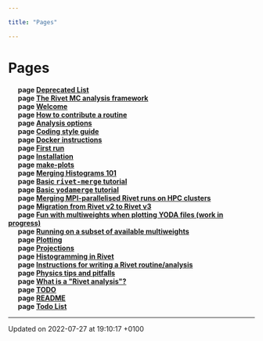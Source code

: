 ```yaml
---

title: "Pages"

---
```


# Pages




&nbsp;&nbsp;&nbsp;&nbsp;&nbsp;<b>page <a href=http://example.org/pages/deprecated/#page-deprecated>Deprecated List<a></b><br>
&nbsp;&nbsp;&nbsp;&nbsp;&nbsp;<b>page <a href=http://example.org/>The Rivet MC analysis framework<a></b><br>
&nbsp;&nbsp;&nbsp;&nbsp;&nbsp;<b>page <a href=http://example.org/pages/md__home_anarendran_documents_temp_rivet_readme/#page-md--home-anarendran-documents-temp-rivet-readme>Welcome<a></b><br>
&nbsp;&nbsp;&nbsp;&nbsp;&nbsp;<b>page <a href=http://example.org/pages/md__home_anarendran_documents_temp_rivet_doc_tutorials_anacontrib/#page-md--home-anarendran-documents-temp-rivet-doc-tutorials-anacontrib>How to contribute a routine<a></b><br>
&nbsp;&nbsp;&nbsp;&nbsp;&nbsp;<b>page <a href=http://example.org/pages/md__home_anarendran_documents_temp_rivet_doc_tutorials_anaoptions/#page-md--home-anarendran-documents-temp-rivet-doc-tutorials-anaoptions>Analysis options<a></b><br>
&nbsp;&nbsp;&nbsp;&nbsp;&nbsp;<b>page <a href=http://example.org/pages/md__home_anarendran_documents_temp_rivet_doc_tutorials_codingstyle/#page-md--home-anarendran-documents-temp-rivet-doc-tutorials-codingstyle>Coding style guide<a></b><br>
&nbsp;&nbsp;&nbsp;&nbsp;&nbsp;<b>page <a href=http://example.org/pages/md__home_anarendran_documents_temp_rivet_doc_tutorials_docker/#page-md--home-anarendran-documents-temp-rivet-doc-tutorials-docker>Docker instructions<a></b><br>
&nbsp;&nbsp;&nbsp;&nbsp;&nbsp;<b>page <a href=http://example.org/pages/md__home_anarendran_documents_temp_rivet_doc_tutorials_firstrun/#page-md--home-anarendran-documents-temp-rivet-doc-tutorials-firstrun>First run<a></b><br>
&nbsp;&nbsp;&nbsp;&nbsp;&nbsp;<b>page <a href=http://example.org/pages/md__home_anarendran_documents_temp_rivet_doc_tutorials_installation/#page-md--home-anarendran-documents-temp-rivet-doc-tutorials-installation>Installation<a></b><br>
&nbsp;&nbsp;&nbsp;&nbsp;&nbsp;<b>page <a href=http://example.org/pages/md__home_anarendran_documents_temp_rivet_doc_tutorials_makeplots/#page-md--home-anarendran-documents-temp-rivet-doc-tutorials-makeplots>make-plots<a></b><br>
&nbsp;&nbsp;&nbsp;&nbsp;&nbsp;<b>page <a href=http://example.org/pages/md__home_anarendran_documents_temp_rivet_doc_tutorials_merging/#page-md--home-anarendran-documents-temp-rivet-doc-tutorials-merging>Merging Histograms 101<a></b><br>
&nbsp;&nbsp;&nbsp;&nbsp;&nbsp;<b>page <a href=http://example.org/pages/md__home_anarendran_documents_temp_rivet_doc_tutorials_merging2/#page-md--home-anarendran-documents-temp-rivet-doc-tutorials-merging2>Basic <tt>rivet-merge</tt> tutorial<a></b><br>
&nbsp;&nbsp;&nbsp;&nbsp;&nbsp;<b>page <a href=http://example.org/pages/md__home_anarendran_documents_temp_rivet_doc_tutorials_merging3/#page-md--home-anarendran-documents-temp-rivet-doc-tutorials-merging3>Basic <tt>yodamerge</tt> tutorial<a></b><br>
&nbsp;&nbsp;&nbsp;&nbsp;&nbsp;<b>page <a href=http://example.org/pages/md__home_anarendran_documents_temp_rivet_doc_tutorials_merging_mpi/#page-md--home-anarendran-documents-temp-rivet-doc-tutorials-merging-mpi>Merging MPI-parallelised Rivet runs on HPC clusters<a></b><br>
&nbsp;&nbsp;&nbsp;&nbsp;&nbsp;<b>page <a href=http://example.org/pages/md__home_anarendran_documents_temp_rivet_doc_tutorials_mig2to3/#page-md--home-anarendran-documents-temp-rivet-doc-tutorials-mig2to3>Migration from Rivet v2 to Rivet v3<a></b><br>
&nbsp;&nbsp;&nbsp;&nbsp;&nbsp;<b>page <a href=http://example.org/pages/md__home_anarendran_documents_temp_rivet_doc_tutorials_multiweights_plotting/#page-md--home-anarendran-documents-temp-rivet-doc-tutorials-multiweights-plotting>Fun with multiweights when plotting YODA files (work in progress)<a></b><br>
&nbsp;&nbsp;&nbsp;&nbsp;&nbsp;<b>page <a href=http://example.org/pages/md__home_anarendran_documents_temp_rivet_doc_tutorials_multiweights_running/#page-md--home-anarendran-documents-temp-rivet-doc-tutorials-multiweights-running>Running on a subset of available multiweights<a></b><br>
&nbsp;&nbsp;&nbsp;&nbsp;&nbsp;<b>page <a href=http://example.org/pages/md__home_anarendran_documents_temp_rivet_doc_tutorials_plotting/#page-md--home-anarendran-documents-temp-rivet-doc-tutorials-plotting>Plotting<a></b><br>
&nbsp;&nbsp;&nbsp;&nbsp;&nbsp;<b>page <a href=http://example.org/pages/md__home_anarendran_documents_temp_rivet_doc_tutorials_projections/#page-md--home-anarendran-documents-temp-rivet-doc-tutorials-projections>Projections<a></b><br>
&nbsp;&nbsp;&nbsp;&nbsp;&nbsp;<b>page <a href=http://example.org/pages/md__home_anarendran_documents_temp_rivet_doc_tutorials_rivet_histograms/#page-md--home-anarendran-documents-temp-rivet-doc-tutorials-rivet-histograms>Histogramming in Rivet<a></b><br>
&nbsp;&nbsp;&nbsp;&nbsp;&nbsp;<b>page <a href=http://example.org/pages/md__home_anarendran_documents_temp_rivet_doc_tutorials_simple_analysis/#page-md--home-anarendran-documents-temp-rivet-doc-tutorials-simple-analysis>Instructions for writing a Rivet routine/analysis<a></b><br>
&nbsp;&nbsp;&nbsp;&nbsp;&nbsp;<b>page <a href=http://example.org/pages/md__home_anarendran_documents_temp_rivet_doc_tutorials_tips_pitfalls/#page-md--home-anarendran-documents-temp-rivet-doc-tutorials-tips-pitfalls>Physics tips and pitfalls<a></b><br>
&nbsp;&nbsp;&nbsp;&nbsp;&nbsp;<b>page <a href=http://example.org/pages/md__home_anarendran_documents_temp_rivet_doc_tutorials_what_analysis/#page-md--home-anarendran-documents-temp-rivet-doc-tutorials-what-analysis>What is a "Rivet analysis"?<a></b><br>
&nbsp;&nbsp;&nbsp;&nbsp;&nbsp;<b>page <a href=http://example.org/pages/md__home_anarendran_documents_temp_rivet_docker_hepbase_todo/#page-md--home-anarendran-documents-temp-rivet-docker-hepbase-todo>TODO<a></b><br>
&nbsp;&nbsp;&nbsp;&nbsp;&nbsp;<b>page <a href=http://example.org/pages/md__home_anarendran_documents_temp_rivet_include_rivet_math_eigen3_readme/#page-md--home-anarendran-documents-temp-rivet-include-rivet-math-eigen3-readme>README<a></b><br>
&nbsp;&nbsp;&nbsp;&nbsp;&nbsp;<b>page <a href=http://example.org/pages/todo/#page-todo>Todo List<a></b><br>




-------------------------------

Updated on 2022-07-27 at 19:10:17 +0100
